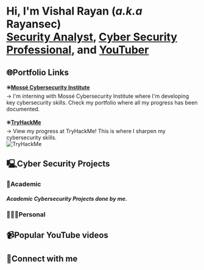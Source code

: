 <h1>Hi, I'm Vishal Rayan (<i>a.k.a</i> Rayansec) <br> <a href="https://www.github.com/vishalprataprayan">Security Analyst</a>, <a href="https://www.linkedin.com/in/vishalprataprayan">Cyber Security Professional</a>, and <a href="https://www.youtube.com/channel/UCDZwQXQwV16x3M-YePALJ5g">YouTuber</a></h1>

<h2>🌐Portfolio Links</h2>
<b>✳️<a href="https://students.mosse-institute.com/student/OLL6ag5uYaY0zKn39WCqI4uKe3g2">Mossé Cybersecurity Institute</a></b><br>
→ I'm interning with Mossé Cybersecurity Institute where I'm developing key cybersecurity skills. Check my portfolio where all my progress has been documented.<br><br>
<b>✳️<a href="https://tryhackme.com/p/rayansec">TryHackMe</a></b><br>
→ View my progress at TryHackMe! This is where I sharpen my cybersecurity skills.<br>
<img src="https://tryhackme-badges.s3.amazonaws.com/rayansec.png" alt="TryHackMe">

<h2>🖳Cyber Security Projects</h2>
<h3>📖Academic</h3>
<h5>Academic Cybersecurity Projects done by me.<h5>
<h3>🧑🏿‍💻Personal</h3>
<h2>📹Popular YouTube videos</h2>
<h2>🔌Connect with me</h2>

